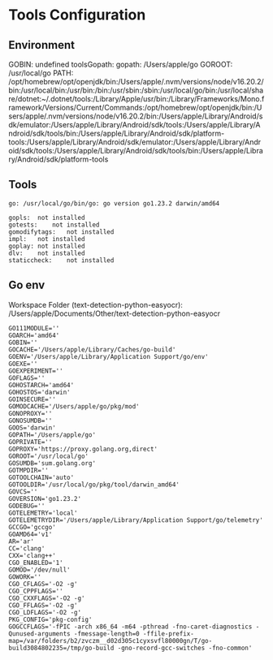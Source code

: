 # Tools Configuration


## Environment

GOBIN: undefined
toolsGopath: 
gopath: /Users/apple/go
GOROOT: /usr/local/go
PATH: /opt/homebrew/opt/openjdk/bin:/Users/apple/.nvm/versions/node/v16.20.2/bin:/usr/local/bin:/usr/bin:/bin:/usr/sbin:/sbin:/usr/local/go/bin:/usr/local/share/dotnet:~/.dotnet/tools:/Library/Apple/usr/bin:/Library/Frameworks/Mono.framework/Versions/Current/Commands:/opt/homebrew/opt/openjdk/bin:/Users/apple/.nvm/versions/node/v16.20.2/bin:/Users/apple/Library/Android/sdk/emulator:/Users/apple/Library/Android/sdk/tools:/Users/apple/Library/Android/sdk/tools/bin:/Users/apple/Library/Android/sdk/platform-tools:/Users/apple/Library/Android/sdk/emulator:/Users/apple/Library/Android/sdk/tools:/Users/apple/Library/Android/sdk/tools/bin:/Users/apple/Library/Android/sdk/platform-tools

## Tools

	go:	/usr/local/go/bin/go: go version go1.23.2 darwin/amd64

	gopls:	not installed
	gotests:	not installed
	gomodifytags:	not installed
	impl:	not installed
	goplay:	not installed
	dlv:	not installed
	staticcheck:	not installed

## Go env

Workspace Folder (text-detection-python-easyocr): /Users/apple/Documents/Other/text-detection-python-easyocr

	GO111MODULE=''
	GOARCH='amd64'
	GOBIN=''
	GOCACHE='/Users/apple/Library/Caches/go-build'
	GOENV='/Users/apple/Library/Application Support/go/env'
	GOEXE=''
	GOEXPERIMENT=''
	GOFLAGS=''
	GOHOSTARCH='amd64'
	GOHOSTOS='darwin'
	GOINSECURE=''
	GOMODCACHE='/Users/apple/go/pkg/mod'
	GONOPROXY=''
	GONOSUMDB=''
	GOOS='darwin'
	GOPATH='/Users/apple/go'
	GOPRIVATE=''
	GOPROXY='https://proxy.golang.org,direct'
	GOROOT='/usr/local/go'
	GOSUMDB='sum.golang.org'
	GOTMPDIR=''
	GOTOOLCHAIN='auto'
	GOTOOLDIR='/usr/local/go/pkg/tool/darwin_amd64'
	GOVCS=''
	GOVERSION='go1.23.2'
	GODEBUG=''
	GOTELEMETRY='local'
	GOTELEMETRYDIR='/Users/apple/Library/Application Support/go/telemetry'
	GCCGO='gccgo'
	GOAMD64='v1'
	AR='ar'
	CC='clang'
	CXX='clang++'
	CGO_ENABLED='1'
	GOMOD='/dev/null'
	GOWORK=''
	CGO_CFLAGS='-O2 -g'
	CGO_CPPFLAGS=''
	CGO_CXXFLAGS='-O2 -g'
	CGO_FFLAGS='-O2 -g'
	CGO_LDFLAGS='-O2 -g'
	PKG_CONFIG='pkg-config'
	GOGCCFLAGS='-fPIC -arch x86_64 -m64 -pthread -fno-caret-diagnostics -Qunused-arguments -fmessage-length=0 -ffile-prefix-map=/var/folders/b2/zvczm__d02d305c1cyxsvfl80000gn/T/go-build3084802235=/tmp/go-build -gno-record-gcc-switches -fno-common'
	